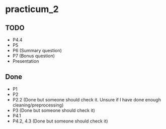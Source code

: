 # practicum_2

## TODO

- P4.4
- P5
- P6 (Summary question)
- P7 (Bonus question)
- Presentation

## Done

- P1
- P2
- P2.2 (Done but someone should check it. Unsure if I have done enough cleaning/preprocessing)
- P3 (Done but someone should check it)
- P4.1
- P4.2, 4.3 (Done but someone should check it)
